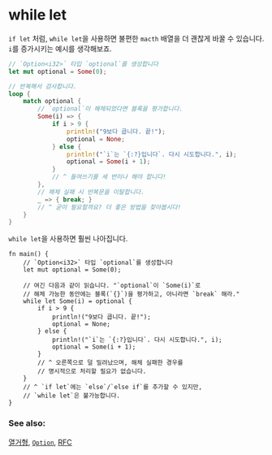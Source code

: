 # while let

`if let` 처럼, `while let`을 사용하면 불편한 `macth` 배열을
더 괜찮게 바꿀 수 있습니다. `i`를 증가시키는 예시를 생각해보죠.

```rust
// `Option<i32>` 타입 `optional`를 생성합니다
let mut optional = Some(0);

// 반복해서 검사합니다.
loop {
    match optional {
        // `optional`이 해체되었다면 블록을 평가합니다.
        Some(i) => {
            if i > 9 {
                println!("9보다 큽니다. 끝!");
                optional = None;
            } else {
                println!("`i`는 `{:?}입니다`. 다시 시도합니다.", i);
                optional = Some(i + 1);
            }
            // ^ 들여쓰기를 세 번이나 해야 합니다!
        },
        // 해체 실패 시 반복문을 이탈합니다.
        _ => { break; }
        // ^ 굳이 필요할까요? 더 좋은 방법을 찾아봅시다!
    }
}
```

`while let`을 사용하면 훨씬 나아집니다.

```rust,editable
fn main() {
    // `Option<i32>` 타입 `optional`를 생성합니다
    let mut optional = Some(0);

    // 여긴 다음과 같이 읽습니다. "`optional`이 `Some(i)`로
    // 해체 가능한 동안에는 블록(`{}`)을 평가하고, 아니라면 `break` 해라."
    while let Some(i) = optional {
        if i > 9 {
            println!("9보다 큽니다. 끝!");
            optional = None;
        } else {
            println!("`i`는 `{:?}입니다`. 다시 시도합니다.", i);
            optional = Some(i + 1);
        }
        // ^ 오른쪽으로 덜 밀려났으며, 해체 실패한 경우를
        // 명시적으로 처리할 필요가 없습니다.
    }
    // ^ `if let`에는 `else`/`else if`를 추가할 수 있지만,
    // `while let`은 불가능합니다.
}
```

### See also:

[열거형][enum], [`Option`][option], [RFC][while_let_rfc]

[enum]: ../custom_types/enum.md
[option]: ../std/option.md
[while_let_rfc]: https://github.com/rust-lang/rfcs/pull/214
